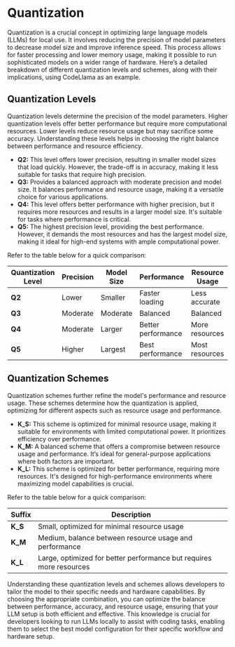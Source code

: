 # Quantization

Quantization is a crucial concept in optimizing large language models (LLMs) for local use. It involves reducing the precision of model parameters to decrease model size and improve inference speed. This process allows for faster processing and lower memory usage, making it possible to run sophisticated models on a wider range of hardware. Here’s a detailed breakdown of different quantization levels and schemes, along with their implications, using CodeLlama as an example.

## Quantization Levels

Quantization levels determine the precision of the model parameters. Higher quantization levels offer better performance but require more computational resources. Lower levels reduce resource usage but may sacrifice some accuracy. Understanding these levels helps in choosing the right balance between performance and resource efficiency.

- **Q2:** This level offers lower precision, resulting in smaller model sizes that load quickly. However, the trade-off is in accuracy, making it less suitable for tasks that require high precision.
- **Q3:** Provides a balanced approach with moderate precision and model size. It balances performance and resource usage, making it a versatile choice for various applications.
- **Q4:** This level offers better performance with higher precision, but it requires more resources and results in a larger model size. It's suitable for tasks where performance is critical.
- **Q5:** The highest precision level, providing the best performance. However, it demands the most resources and has the largest model size, making it ideal for high-end systems with ample computational power.

Refer to the table below for a quick comparison:

| Quantization Level | Precision | Model Size | Performance        | Resource Usage |
| ------------------ | --------- | ---------- | ------------------ | -------------- |
| **Q2**             | Lower     | Smaller    | Faster loading     | Less accurate  |
| **Q3**             | Moderate  | Moderate   | Balanced           | Balanced       |
| **Q4**             | Moderate  | Larger     | Better performance | More resources |
| **Q5**             | Higher    | Largest    | Best performance   | Most resources |

## Quantization Schemes

Quantization schemes further refine the model's performance and resource usage. These schemes determine how the quantization is applied, optimizing for different aspects such as resource usage and performance.

- **K_S:** This scheme is optimized for minimal resource usage, making it suitable for environments with limited computational power. It prioritizes efficiency over performance.
- **K_M:** A balanced scheme that offers a compromise between resource usage and performance. It’s ideal for general-purpose applications where both factors are important.
- **K_L:** This scheme is optimized for better performance, requiring more resources. It's designed for high-performance environments where maximizing model capabilities is crucial.

Refer to the table below for a quick comparison:

| Suffix  | Description                                                  |
| ------- | ------------------------------------------------------------ |
| **K_S** | Small, optimized for minimal resource usage                  |
| **K_M** | Medium, balance between resource usage and performance       |
| **K_L** | Large, optimized for better performance but requires more resources |

Understanding these quantization levels and schemes allows developers to tailor the model to their specific needs and hardware capabilities. By choosing the appropriate combination, you can optimize the balance between performance, accuracy, and resource usage, ensuring that your LLM setup is both efficient and effective. This knowledge is crucial for developers looking to run LLMs locally to assist with coding tasks, enabling them to select the best model configuration for their specific workflow and hardware setup.